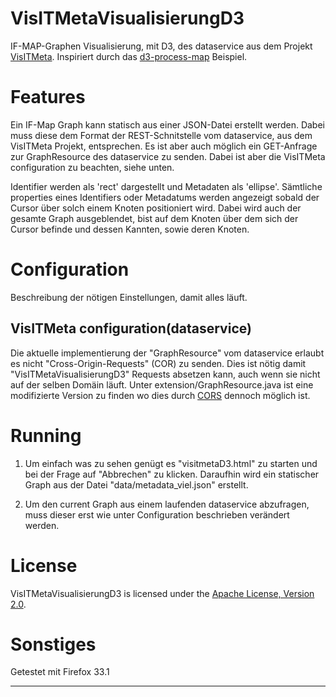 VisITMetaVisualisierungD3
=========
IF-MAP-Graphen Visualisierung, mit D3, des dataservice aus dem Projekt [VisITMeta][3].
Inspiriert durch das [d3-process-map][4] Beispiel.

Features
========
Ein IF-Map Graph kann statisch aus einer JSON-Datei erstellt werden. Dabei muss diese dem Format
der REST-Schnitstelle vom dataservice, aus dem VisITMeta Projekt, entsprechen.
Es ist aber auch möglich ein GET-Anfrage zur GraphResource des dataservice zu senden. Dabei ist aber die VisITMeta configuration zu beachten, siehe unten.

Identifier werden als 'rect' dargestellt und Metadaten als 'ellipse'.
Sämtliche properties eines Identifiers oder Metadatums werden angezeigt sobald der Cursor über solch einem Knoten positioniert wird.
Dabei wird auch der gesamte Graph ausgeblendet, bist auf dem Knoten über dem sich der Cursor befinde und dessen Kannten, sowie deren Knoten.

Configuration
=============
Beschreibung der nötigen Einstellungen, damit alles läuft.

VisITMeta configuration(dataservice)
-----------------------
Die aktuelle implementierung der "GraphResource" vom dataservice erlaubt es nicht "Cross-Origin-Requests" (COR) zu senden.
Dies ist nötig damit "VisITMetaVisualisierungD3" Requests absetzen kann, auch wenn sie nicht auf der selben Domäin läuft.
Unter extension/GraphResource.java ist eine modifizierte Version zu finden wo dies durch [CORS][2] dennoch möglich ist.

Running
=======
1. Um einfach was zu sehen genügt es "visitmetaD3.html" zu starten und bei der Frage auf "Abbrechen" zu klicken.
Daraufhin wird ein statischer Graph aus der Datei "data/metadata_viel.json" erstellt.

2. Um den current Graph aus einem laufenden dataservice abzufragen, muss dieser erst wie unter Configuration beschrieben verändert werden.

License
=======
VisITMetaVisualisierungD3 is licensed under the [Apache License, Version 2.0][1].

Sonstiges
=======
Getestet mit Firefox 33.1

----

[1]: http://www.apache.org/licenses/LICENSE-2.0.html
[2]: http://de.wikipedia.org/wiki/Cross-Origin_Resource_Sharing
[3]: https://github.com/trustathsh/visitmeta
[4]: https://github.com/nylen/d3-process-map